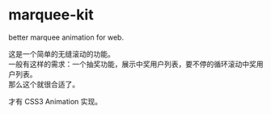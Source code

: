 # marquee-kit
better marquee animation for web.

这是一个简单的无缝滚动的功能。  
一般有这样的需求：一个抽奖功能，展示中奖用户列表，要不停的循环滚动中奖用户列表。  
那么这个就很合适了。  

才有 CSS3 Animation 实现。
